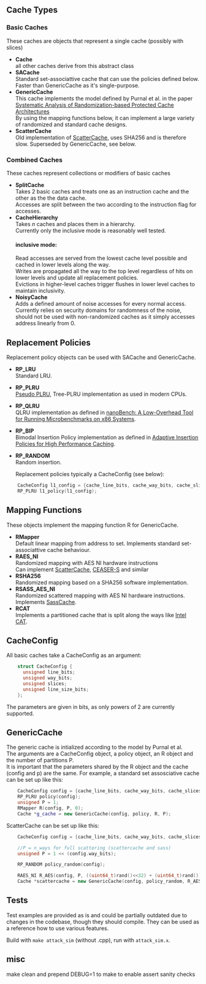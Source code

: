 ## Cache Types

### Basic Caches
These caches are objects that represent a single cache (possibly with slices)
- **Cache**  
  all other caches derive from this abstract class
- **SACache**  
  Standard set-associattive cache that can use the policies defined below.  
  Faster than GenericCache as it's single-purpose.
- **GenericCache**  
  This cache implements the model defined by Purnal et al. in the paper [Systematic Analysis of Randomization-based Protected Cache Architectures](https://ginerlukas.com/publications/papers/SystematicAnalysis2020.pdf)  
  By using the mapping functions below, it can implement a large variety of randomized and standard cache designs.
- **ScatterCache**  
  Old implementation of [ScatterCache](https://www.usenix.org/system/files/sec19-werner.pdf), uses SHA256 and is therefore slow. Superseded by GenericCache, see below.
### Combined Caches
These caches represent collections or modifiers of basic caches

- **SplitCache**  
  Takes 2 basic caches and treats one as an instruction cache and the other as the the data cache.  
  Accesses are split between the two according to the instruction flag for accesses.
- **CacheHierarchy**  
  Takes *n* caches and places them in a hierarchy.  
  Currently only the inclusive mode is reasonably well tested.
  #### inclusive mode:
  Read accesses are served from the lowest cache level possible and cached in lower levels along the way.  
  Writes are propagated all the way to the top level regardless of hits on lower levels and update all replacement policies.  
  Evictions in higher-level caches trigger flushes in lower level caches to maintain inclusivity.
- **NoisyCache**  
  Adds a defined amount of noise accesses for every normal access.  
  Currently relies on security domains for randomness of the noise, should not be used with non-randomized caches as it simply accesses address linearly from 0.

## Replacement Policies

Replacement policy objects can be used with SACache and GenericCache.

- **RP_LRU**  
  Standard LRU.
- **RP_PLRU**  
  [Pseudo PLRU](https://en.wikipedia.org/wiki/Pseudo-LRU), Tree-PLRU implementation as used in modern CPUs.
- **RP_QLRU**  
  QLRU implementation as defined in [nanoBench: A Low-Overhead Tool for Running Microbenchmarks on x86 Systems](https://arxiv.org/pdf/1911.03282.pdf).
- **RP_BIP**  
  Bimodal Insertion Policy implementation as defined in [Adaptive Insertion Policies for High Performance Caching](https://dl.acm.org/doi/abs/10.1145/1273440.1250709).
- **RP_RANDOM**  
  Random insertion.

  Replacement policies typically a CacheConfig (see below):

```c++
    CacheConfig l1_config = {cache_line_bits, cache_way_bits, cache_slices, cache_line_size_bits};
    RP_PLRU l1_policy(l1_config);
```

## Mapping Functions

These objects implement the mapping function R for GenericCache.

- **RMapper**  
  Default linear mapping from address to set.
  Implements standard set-associattive cache behaviour.
- **RAES_NI**  
  Randomized mapping with AES NI hardware instructions  
  Can implement [ScatterCache](https://www.usenix.org/system/files/sec19-werner.pdf), [CEASER-S](https://dl.acm.org/doi/abs/10.1145/3307650.3322246) and similar
- **RSHA256**  
  Randomized mapping based on a SHA256 software implementation.
- **RSASS_AES_NI**  
  Randomized scattered mapping with AES NI hardware instructions.
  Implements [SassCache](https://ginerlukas.com/publications/papers/sass.pdf).
- **RCAT**  
  Implements a partitioned cache that is split along the ways like [Intel CAT](https://www.intel.com/content/www/us/en/developer/articles/technical/introduction-to-cache-allocation-technology.html).


## CacheConfig

All basic caches take a CacheConfig as an argument:
```c++
    struct CacheConfig {
      unsigned line_bits;
      unsigned way_bits;
      unsigned slices;
      unsigned line_size_bits;
    };
```

The parameters are given in bits, as only powers of 2 are currently supported.



## GenericCache

The generic cache is intialized according to the model by Purnal et al.  
The arguments are a CacheConfig object, a policy object, an R object and the number of partitions P.  
It is important that the parameters shared by the R object and the cache (config and p) are the same.
For example, a standard set assosciative cache can be set up like this:  

```c++
    CacheConfig config = {cache_line_bits, cache_way_bits, cache_slices, cache_line_size_bits};
    RP_PLRU policy(config);
    unsigned P = 1;
    RMapper R(config, P, 0);
    Cache *g_cache = new GenericCache(config, policy, R, P);
```
  
ScatterCache can be set up like this:  

```c++
    CacheConfig config = {cache_line_bits, cache_way_bits, cache_slices, cache_line_size_bits};

    //P = n_ways for full scattering (scattercache and sass)
    unsigned P = 1 << (config.way_bits);

    RP_RANDOM policy_random(config);

    RAES_NI R_AES(config, P, ((uint64_t)rand()<<32) + (uint64_t)rand()); //generate a random secret
    Cache *scattercache = new GenericCache(config, policy_random, R_AES, P)
```
## Tests
Test examples are provided as is and could be partially outdated due to changes in the codebase, though they should compile.
They can be used as a reference how to use various features.

Build with `make attack_sim` (without .cpp), run with `attack_sim.x`.



## misc

make clean and prepend DEBUG=1 to make to enable assert sanity checks